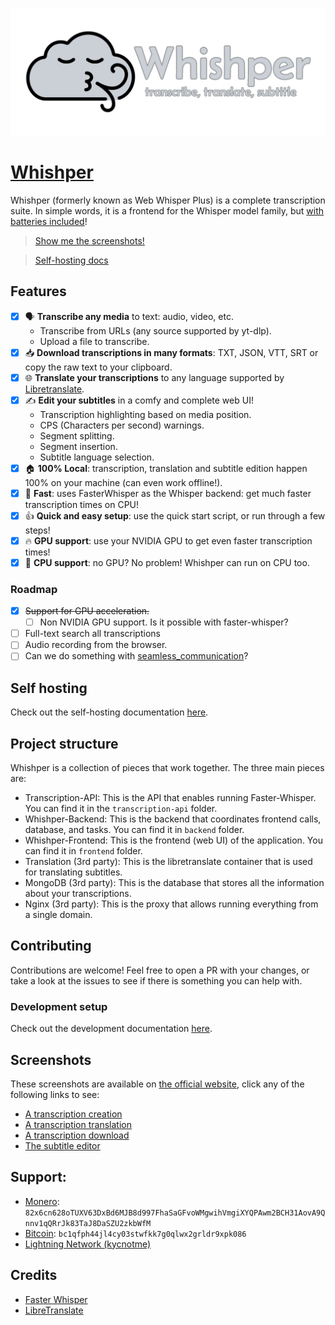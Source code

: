 ![whishper banner](misc/banner.png)

# [Whishper](https://whishper.net)

Whishper (formerly known as Web Whisper Plus) is a complete transcription suite. In simple words, it is a frontend for the Whisper model family, but [with batteries included](#features)!

> [Show me the screenshots!](#screenshots)

> [Self-hosting docs](https://whishper.net/guides/install/)

## Features

- [x] 🗣️ **Transcribe any media** to text: audio, video, etc.
    - Transcribe from URLs (any source supported by yt-dlp).
    - Upload a file to transcribe.
- [x] 📥 **Download transcriptions in many formats**: TXT, JSON, VTT, SRT or copy the raw text to your clipboard.
- [x] 🌐 **Translate your transcriptions** to any language supported by [Libretranslate](https://libretranslate.com).
- [x] ✍️ **Edit your subtitles** in a comfy and complete web UI!
    - Transcription highlighting based on media position.
    - CPS (Characters per second) warnings.
    - Segment splitting.
    - Segment insertion.
    - Subtitle language selection.
- [x] 🏠 **100% Local**: transcription, translation and subtitle edition happen 100% on your machine (can even work offline!).
- [x] 🚀 **Fast**: uses FasterWhisper as the Whisper backend: get much faster transcription times on CPU!
- [x] 👍 **Quick and easy setup**: use the quick start script, or run through a few steps!
- [x] 🔥 **GPU support**: use your NVIDIA GPU to get even faster transcription times!
- [x] 🐎 **CPU support**: no GPU? No problem! Whishper can run on CPU too.

### Roadmap

- [x] ~~Support for GPU acceleration.~~
  - [ ] Non NVIDIA GPU support. Is it possible with faster-whisper?
- [ ] Full-text search all transcriptions
- [ ] Audio recording from the browser.
- [ ] Can we do something with [seamless_communication](https://github.com/facebookresearch/seamless_communication)?

## Self hosting

Check out the self-hosting documentation [here](https://whishper.net/guides/install/).

## Project structure

Whishper is a collection of pieces that work together. The three main pieces are:

- Transcription-API: This is the API that enables running Faster-Whisper. You can find it in the `transcription-api` folder.
- Whishper-Backend: This is the backend that coordinates frontend calls, database, and tasks. You can find it in `backend` folder.
- Whishper-Frontend: This is the frontend (web UI) of the application. You can find it in `frontend` folder.
- Translation (3rd party): This is the libretranslate container that is used for translating subtitles.
- MongoDB (3rd party): This is the database that stores all the information about your transcriptions.
- Nginx (3rd party): This is the proxy that allows running everything from a single domain.

## Contributing

Contributions are welcome! Feel free to open a PR with your changes, or take a look at the issues to see if there is something you can help with.

### Development setup

Check out the development documentation [here](https://whishper.net/guides/development/).

## Screenshots

These screenshots are available on [the official website](https://whishper.net/usage/transcriptions/), click any of the following links to see:

- [A transcription creation](https://whishper.net/usage/transcriptions/)
- [A transcription translation](https://whishper.net/usage/translate/)
- [A transcription download](https://whishper.net/usage/download/)
- [The subtitle editor](https://whishper.net/usage/editor/)

## Support:

- [Monero](https://www.getmonero.org/): `82x6cn628oTUXV63DxBd6MJB8d997FhaSaGFvoWMgwihVmgiXYQPAwm2BCH31AovA9Qnnv1qQRrJk83TaJ8DaSZU2zkbWfM`
- [Bitcoin](https://bitcoin.org/en/): `bc1qfph44jl4cy03stwfkk7g0qlwx2grldr9xpk086`
- [Lightning Network (kycnotme)](https://getalby.com/p/kycnotme)

## Credits

- [Faster Whisper](https://github.com/guillaumekln/faster-whisper)
- [LibreTranslate](https://github.com/LibreTranslate/LibreTranslate)
